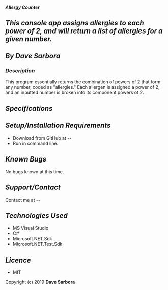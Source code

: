 #### _Allergy Counter_

## _This console app assigns allergies to each power of 2, and will return a list of allergies for a given number._

## _By Dave Sarbora_

### _Description_
This program essentially returns the combination of powers of 2 that form any number, coded as "allergies." Each allergen is assigned a power of 2, and an inputted number is broken into its component powers of 2.

## _Specifications_


## _Setup/Installation Requirements_
* Download from GitHub at --
* Run in command line.

## _Known Bugs_
No bugs known at this time.
## _Support/Contact_
Contact me at --
## _Technologies Used_
* MS Visual Studio
* C#
* Microsoft.NET.Sdk
* Microsoft.NET.Test.Sdk

## _Licence_
* MIT

Copyright (c) 2019 **Dave Sarbora**
